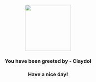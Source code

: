 <p align="center">
            <img src="https://raw.githubusercontent.com/PokeAPI/sprites/master/sprites/pokemon/344.png" width="150" height="150">
          </p>
          <h3 align="center">You have been greeted by - <b>Claydol</b></h3>
          <h3 align="center">Have a nice day!</h3>
        